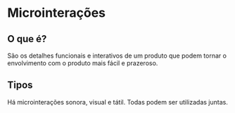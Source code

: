 # Microinterações

## O que é?

São os detalhes funcionais e interativos de um produto que podem tornar o envolvimento com o produto mais fácil e prazeroso.

## Tipos

Há microinterações sonora, visual e tátil. Todas podem ser utilizadas juntas.
